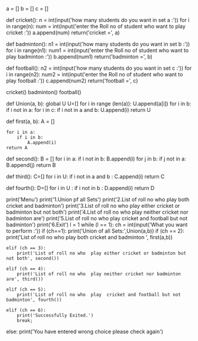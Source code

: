a = []
b = []
c = []


def cricket():
    n = int(input('how many students do you want in set a :'))
    for i in range(n):
        num = int(input('enter the Roll no of student who want to play cricket :'))
        a.append(num)
    return('cricket =', a)


def badminton():
    n1 = int(input('how many students do you want in set b :'))
    for i in range(n1):
        num1 = int(input('enter the Roll no of student who want to play badminton :'))
        b.append(num1)
    return('badminton =', b)


def football():
    n2 = int(input('how many students do you want in set c :'))
    for i in range(n2):
        num2 = int(input('enter the Roll no of student who want to play football :'))
        c.append(num2)
    return('football =', c)


cricket()
badminton()
football()

def Union(a, b):
    global U
    U=[]
    for i in range (len(a)):
        U.append(a[i])
    for i in b:
        if i not in a:
            for i in c:
                if i not in a and b:
                    U.append(i)
    return  U


def first(a, b):
    A = []

    for i in a:
        if i in b:
            A.append(i)
    return A


def second():
    B = []
    for i in a:
        if i not in b:
            B.append(i)
    for j in b:
        if j not in a:
            B.append(j)
    return B


def third():
    C=[]
    for i in U:
        if i not in a and b :
            C.append(i)
    return C


def fourth():
    D=[]
    for i in U :
        if i not in b :
            D.append(i)
    return D


print('Menu')
print('1.Union pf all Sets')
print('2.List of roll no who  play both cricket and badminton')
print('3.List of roll no who  play either cricket or badminton but not both')
print('4.List of roll no who  play neither cricket nor badminton are')
print('5.List of roll no who  play  cricket and football but not badminton')
print('6.Exit')
l = 1
while (l == 1):
    ch = int(input('What you want to perform :'))
    if (ch==1):
        print('Union of all Sets:',Union(a,b))
    if (ch == 2):
        print('List of roll no who  play both cricket and badminton ', first(a,b))

    elif (ch == 3):
        print('List of roll no who  play either cricket or badminton but not both', second())

    elif (ch == 4):
        print('List of roll no who  play neither cricket nor badminton are', third())

    elif (ch == 5):
        print('List of roll no who  play  cricket and football but not badminton', fourth())

    elif (ch == 6):
        print('Successfully Exited.')
        break;
else:
    print('You have entered wrong choice please check again')

